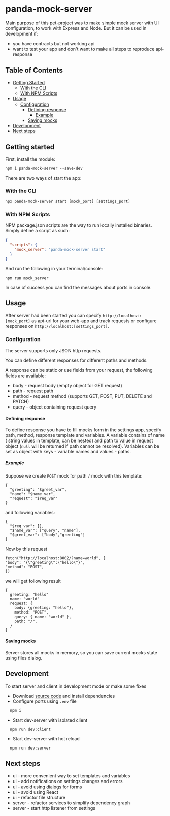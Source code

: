 # panda-mock-server
Main purpose of this pet-project was to make simple mock server with UI configuration,
to work with Express and Node. But it can be used in development if:
- you have contracts but not working api
- want to test your app and don't want to make all steps to reproduce api-response

## Table of Contents

- [Getting Started](#getting-started)
  - [With the CLI](#with-the-cli)
  - [With NPM Scripts](#with-npm-scripts)
- [Usage](#usage)
  - [Configuration](#configuration)
    - [Defining response](#defining-response)
      - [Example](#example) 
    - [Saving mocks](#saving-mocks)
- [Development](#development)
- [Next steps](#next-steps)


## Getting started

First, install the module:

```console
npm i panda-mock-server --save-dev 
```

There are two ways of start the app:

### With the CLI

```console
npx panda-mock-server start [mock_port] [settings_port]
```

### With NPM Scripts

NPM package.json scripts are the way to run locally installed binaries.
Simply define a script as such:

```json
{
  "scripts": {
    "mock_server": "panda-mock-server start"
  }
}
```

And run the following in your terminal/console:

```console
npm run mock_server
```

In case of success you can find the messages about ports in console. 

## Usage
After server had been started you can specify `http://localhost:[mock_port]` as api-url 
for your web-app and track requests or configure responses on `http://localhost:[settings_port]`.

### Configuration

The server supports only JSON http requests.

You can define different responses for different paths and methods.

A response can be static or use fields from your request, the following fields are available:
- body - request body (empty object for GET request)
- path - request path
- method - request method (supports GET, POST, PUT, DELETE and PATCH)
- query - object containing request query

#### Defining response
To define response you have to fill mocks form in the settings app, specify path, method, response template and variables.
A variable contains of name ( string values in template, can be nested) and path to value in request object (`null` will be returned if path cannot be resolved).
Variables can be set as object with keys - variable names and values - paths.
##### Example
Suppose we create `POST` mock for path `/` mock with this template:

```
{
  "greeting": "$greet_var",
  "name": "$name_var",
  "request": "$req_var"
}
```
and following variables:
```
{
  "$req_var": [],
  "$name_var": ["query", "name"],
  "$greet_var": ["body","greeting"]
}
```
Now by this request
```
fetch("http://localhost:8002/?name=world", {
"body": "{\"greeting\":\"hello\"}",
"method": "POST",
})
```
we will get following result
```
{
  greeting: "hello"
  name: "world"
  request: {
    body: {greeting: "hello"},
    method: "POST",
    query: { name: "world" },
    path: "/",
  }
}
```

#### Saving mocks
Server stores all mocks in memory, so you can save current mocks state using files dialog.


## Development
To start server and client in development mode or make some fixes
- Download [source code](https://github.com/AdorableRedPanda/panda-mock-server) and  install dependencies
- Configure ports using `.env` file
```console
  npm i
```
- Start dev-server with isolated client
```console
  npm run dev:client
```
- Start dev-server with hot reload
```console
  npm run dev:server
```

## Next steps
- ui - more convenient way to set templates and variables
- ui - add notifications on settings changes and errors
- ui - avoid using dialogs for forms
- ui - avoid using React
- ui - refactor file structure 
- server - refactor services to simplify dependency graph
- server - start http listener from settings